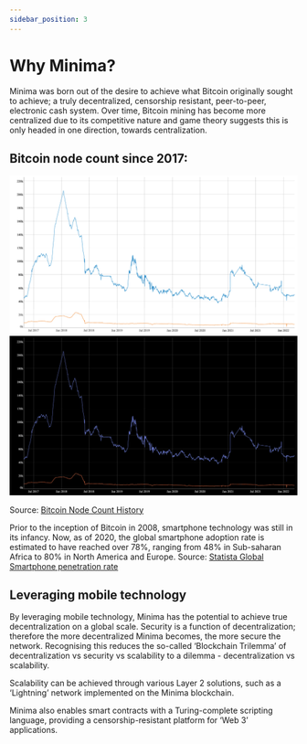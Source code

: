 ```yaml
---
sidebar_position: 3
---
```


# Why Minima?

Minima was born out of the desire to achieve what Bitcoin originally sought to achieve; a truly decentralized, censorship resistant, peer-to-peer, electronic cash system. Over time, Bitcoin mining has become more centralized due to its competitive nature and game theory suggests this is only headed in one direction, towards centralization. 

## Bitcoin node count since 2017:
![Bitcoin node count since 2017](/img/about/Bitcoin_Node_count_LM.png#gh-light-mode-only)![Bitcoin node count since 2017](/img/about/Bitcoin_Node_count_DM.png#gh-dark-mode-only)

Source: [Bitcoin Node Count History](https://luke.dashjr.org/programs/bitcoin/files/charts/historical.html) 

Prior to the inception of Bitcoin in 2008, smartphone technology was still in its infancy. Now, as of 2020, the global smartphone adoption rate is estimated to have reached over 78%, ranging from 48% in Sub-saharan Africa to 80% in North America and Europe. 
Source: [Statista Global Smartphone penetration rate](https://www.statista.com/statistics/203734/global-smartphone-penetration-per-capita-since-2005/) 


## Leveraging mobile technology
By leveraging mobile technology, Minima has the potential to achieve true decentralization on a global scale. Security is a function of decentralization; therefore the more decentralized Minima becomes, the more secure the network. 
Recognising this reduces the so-called ‘Blockchain Trilemma’ of decentralization vs security vs scalability to a dilemma - decentralization  vs scalability.

Scalability can be achieved through various Layer 2 solutions, such as a ‘Lightning’ network implemented on the Minima blockchain. 

Minima also enables smart contracts with a Turing-complete scripting language, providing a censorship-resistant platform for ‘Web 3’ applications.